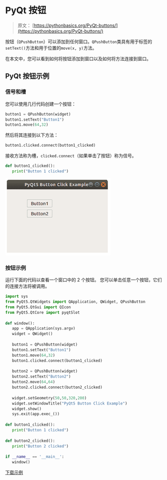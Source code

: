 # PyQt 按钮

> 原文： [https://pythonbasics.org/PyQt-buttons/](https://pythonbasics.org/PyQt-buttons/)

按钮（`QPushButton`）可以添加到任何窗口。`QPushButton`类具有用于标签的`setText()`方法和用于位置的`move(x, y)`方法。

在本文中，您可以看到如何将按钮添加到窗口以及如何将方法连接到窗口。




## PyQt 按钮示例

### 信号和槽

您可以使用几行代码创建一个按钮：

```py
button1 = QPushButton(widget)
button1.setText("Button1")
button1.move(64,32)

```

然后将其连接到以下方法：

```py
button1.clicked.connect(button1_clicked)

```

接收方法称为槽，`clicked.connect`（如果单击了按钮）称为信号。

```py
def button1_clicked():
   print("Button 1 clicked")

```

![pyqt button QPushButton](img/e9dacd777aeed05cbd5671e083d951a3.jpg)

### 按钮示例

运行下面的代码以查看一个窗口中的 2 个按钮。 您可以单击任意一个按钮，它们的连接方法将被调用。

```py
import sys
from PyQt5.QtWidgets import QApplication, QWidget, QPushButton
from PyQt5.QtGui import QIcon
from PyQt5.QtCore import pyqtSlot

def window():
   app = QApplication(sys.argv)
   widget = QWidget()

   button1 = QPushButton(widget)
   button1.setText("Button1")
   button1.move(64,32)
   button1.clicked.connect(button1_clicked)

   button2 = QPushButton(widget)
   button2.setText("Button2")
   button2.move(64,64)
   button2.clicked.connect(button2_clicked)

   widget.setGeometry(50,50,320,200)
   widget.setWindowTitle("PyQt5 Button Click Example")
   widget.show()
   sys.exit(app.exec_())

def button1_clicked():
   print("Button 1 clicked")

def button2_clicked():
   print("Button 2 clicked")   

if __name__ == '__main__':
   window()

```

[下载示例](https://gum.co/pysqtsamples)